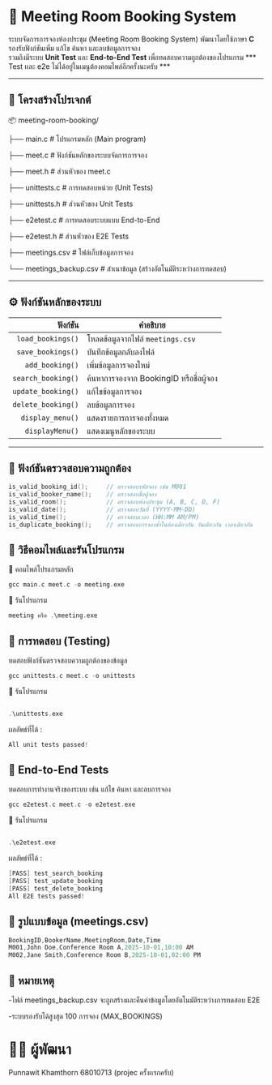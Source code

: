 # 🏢 Meeting Room Booking System

ระบบจัดการการจองห้องประชุม (Meeting Room Booking System) พัฒนาโดยใช้ภาษา **C**  
รองรับฟังก์ชันเพิ่ม แก้ไข ค้นหา และลบข้อมูลการจอง  
รวมถึงมีระบบ **Unit Test** และ **End-to-End Test** เพื่อทดสอบความถูกต้องของโปรแกรม
*** Test เเละ e2e ไม่ได้อยู่ในเมนูต้องคอมไพล์อีกครั้งนะครับ ***

---

## 📂 โครงสร้างโปรเจกต์

📦 meeting-room-booking/

├── main.c # โปรแกรมหลัก (Main program)

├── meet.c # ฟังก์ชันหลักของระบบจัดการการจอง

├── meet.h # ส่วนหัวของ meet.c

├── unittests.c # การทดสอบหน่วย (Unit Tests)

├── unittests.h # ส่วนหัวของ Unit Tests

├── e2etest.c # การทดสอบระบบแบบ End-to-End

├── e2etest.h # ส่วนหัวของ E2E Tests

├── meetings.csv # ไฟล์เก็บข้อมูลการจอง

└── meetings_backup.csv # สำเนาข้อมูล (สร้างอัตโนมัติระหว่างการทดสอบ)


---

## ⚙️ ฟังก์ชันหลักของระบบ

| ฟังก์ชัน | คำอธิบาย |
|----------:|-----------|
| `load_bookings()` | โหลดข้อมูลจากไฟล์ `meetings.csv` |
| `save_bookings()` | บันทึกข้อมูลกลับลงไฟล์ |
| `add_booking()` | เพิ่มข้อมูลการจองใหม่ |
| `search_booking()` | ค้นหาการจองจาก BookingID หรือชื่อผู้จอง |
| `update_booking()` | แก้ไขข้อมูลการจอง |
| `delete_booking()` | ลบข้อมูลการจอง |
| `display_menu()` | แสดงรายการการจองทั้งหมด |
| `displayMenu()` | แสดงเมนูหลักของระบบ |

---

## 🧩 ฟังก์ชันตรวจสอบความถูกต้อง

```c
is_valid_booking_id();     // ตรวจสอบรหัสจอง เช่น M001
is_valid_booker_name();    // ตรวจสอบชื่อผู้จอง
is_valid_room();           // ตรวจสอบห้องประชุม (A, B, C, D, F)
is_valid_date();           // ตรวจสอบวันที่ (YYYY-MM-DD)
is_valid_time();           // ตรวจสอบเวลา (HH:MM AM/PM)
is_duplicate_booking();    // ตรวจสอบการจองซ้ำในห้องเดียวกัน วันเดียวกัน เวลาเดียวกัน


```

## 🧠 วิธีคอมไพล์และรันโปรแกรม

🔹 คอมไพล์โปรแกรมหลัก

```c
gcc main.c meet.c -o meeting.exe


```

🔹 รันโปรแกรม

```c
meeting หรือ .\meeting.exe

```

## 🧪 การทดสอบ (Testing)

ทดสอบฟังก์ชันตรวจสอบความถูกต้องของข้อมูล

```c
gcc unittests.c meet.c -o unittests

```

🔹 รันโปรแกรม

```c

.\unittests.exe

```
ผลลัพธ์ที่ได้ :

```c
All unit tests passed!

```
## 🔹 End-to-End Tests

ทดสอบการทำงานจริงของระบบ เช่น แก้ไข ค้นหา และลบการจอง

```c
gcc e2etest.c meet.c -o e2etest.exe

```

🔹 รันโปรแกรม

```c

.\e2etest.exe

```

ผลลัพธ์ที่ได้ :

```c
[PASS] test_search_booking
[PASS] test_update_booking
[PASS] test_delete_booking
All E2E tests passed!

```

## 💾 รูปแบบข้อมูล (meetings.csv)

```c
BookingID,BookerName,MeetingRoom,Date,Time
M001,John Doe,Conference Room A,2025-10-01,10:00 AM
M002,Jane Smith,Conference Room B,2025-10-01,02:00 PM

```
## 🧹 หมายเหตุ

-ไฟล์ meetings_backup.csv จะถูกสร้างและคืนค่าข้อมูลโดยอัตโนมัติระหว่างการทดสอบ E2E

-ระบบรองรับได้สูงสุด 100 การจอง (MAX_BOOKINGS)

# 👨‍💻 ผู้พัฒนา

Punnawit Khamthorn 68010713 (projec ครั้งเเรกครับ)
